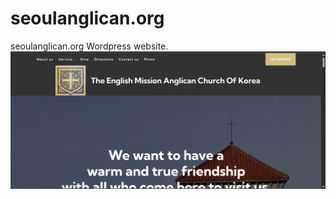 # seoulanglican.org
seoulanglican.org Wordpress website.
![](https://github.com/bonaventurajeong/seoulanglican.org/blob/main/1.png?raw=true)
